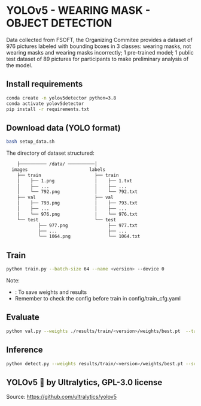 # YOLOv5 - WEARING MASK - OBJECT DETECTION 

Data collected from FSOFT, the Organizing Commitee provides a dataset of 976 pictures labeled with bounding boxes in 3 classes: wearing masks, not wearing masks and wearing masks incorrectly; 1 pre-trained model; 1 public test dataset of 89 pictures for participants to make preliminary analysis of the model.

## Install requirements
```bash
conda create -n yolov5detector python=3.8
conda activate yolov5detector
pip install -r requirements.txt
```

## Download data (YOLO format)
```bash
bash setup_data.sh
```

The directory of dataset structured:

```bash
    ├────────── /data/ ──────────│
  images                       labels                   
    ├── train                    ├── train
    │    ├── 1.png               │    ├── 1.txt
    │    ├── ...                 │    ├── ...
    │    └── 792.png             │    └── 792.txt                    
    ├── val                      ├── val
    │    ├── 793.png             │    ├── 793.txt
    │    ├── ...                 │    ├── ...
    │    └── 976.png             │    └── 976.txt 
    └── test                     └── test
            ├── 977.png               ├── 977.txt
            ├── ...                   ├── ...
            └── 1064.png              └── 1064.txt

```

## Train
```bash
python train.py --batch-size 64 --name <version> --device 0
```
Note:
- <version>: To save weights and results
- Remember to check the config before train in config/train_cfg.yaml

## Evaluate
```bash
python val.py --weights ./results/train/<version>/weights/best.pt  --task val --batch-size 64 --name <version> --device 0
```

## Inference
```bash
python detect.py --weights results/train/<version>/weights/best.pt --source ./data/test --dir ./inference/<version>
```

## **YOLOv5 🚀 by Ultralytics, GPL-3.0 license**

Source: https://github.com/ultralytics/yolov5

